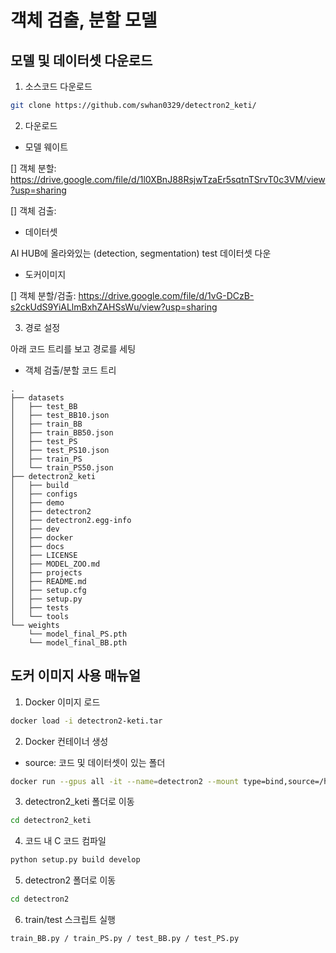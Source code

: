 # 객체 검출, 분할 모델

## 모델 및 데이터셋 다운로드

1. 소스코드 다운로드

```bash
git clone https://github.com/swhan0329/detectron2_keti/
```

2. 다운로드

* 모델 웨이트

[] 객체 분할: https://drive.google.com/file/d/1l0XBnJ88RsjwTzaEr5sqtnTSrvT0c3VM/view?usp=sharing

[] 객체 검출: 

* 데이터셋

AI HUB에 올라와있는 (detection, segmentation) test 데이터셋 다운

* 도커이미지

[] 객체 분할/검출: https://drive.google.com/file/d/1vG-DCzB-s2ckUdS9YiALlmBxhZAHSsWu/view?usp=sharing

3. 경로 설정

아래 코드 트리를 보고 경로를 세팅

* 객체 검출/분할 코드 트리

```
.
├── datasets
│   ├── test_BB
│   ├── test_BB10.json
│   ├── train_BB
│   ├── train_BB50.json
│   ├── test_PS
│   ├── test_PS10.json
│   ├── train_PS
│   └── train_PS50.json
├── detectron2_keti
│   ├── build
│   ├── configs
│   ├── demo
│   ├── detectron2
│   ├── detectron2.egg-info
│   ├── dev
│   ├── docker
│   ├── docs
│   ├── LICENSE
│   ├── MODEL_ZOO.md
│   ├── projects
│   ├── README.md
│   ├── setup.cfg
│   ├── setup.py
│   ├── tests
│   └── tools
└── weights
    └── model_final_PS.pth 
    └── model_final_BB.pth 
```

## 도커 이미지 사용 매뉴얼

1. Docker 이미지 로드

```bash
docker load -i detectron2-keti.tar
```

2. Docker 컨테이너 생성

* source: 코드 및 데이터셋이 있는 폴더

```bash
docker run --gpus all -it --name=detectron2 --mount type=bind,source=/home/super/sw/100,target=/home/appuser detectron2:v0
```

3. detectron2_keti 폴더로 이동

```bash
cd detectron2_keti
```

4. 코드 내 C 코드 컴파일

```bash
python setup.py build develop
```

5. detectron2 폴더로 이동

```bash
cd detectron2
```

6. train/test 스크립트 실행

```bash
train_BB.py / train_PS.py / test_BB.py / test_PS.py
```
